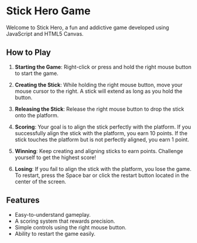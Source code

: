 # Stick Hero Game

Welcome to Stick Hero, a fun and addictive game developed using JavaScript and HTML5 Canvas.

## How to Play

1. **Starting the Game**: Right-click or press and hold the right mouse button to start the game.

2. **Creating the Stick**: While holding the right mouse button, move your mouse cursor to the right. A stick will extend as long as you hold the button.

3. **Releasing the Stick**: Release the right mouse button to drop the stick onto the platform.

4. **Scoring**: Your goal is to align the stick perfectly with the platform. If you successfully align the stick with the platform, you earn 10 points. If the stick touches the platform but is not perfectly aligned, you earn 1 point.

5. **Winning**: Keep creating and aligning sticks to earn points. Challenge yourself to get the highest score!

6. **Losing**: If you fail to align the stick with the platform, you lose the game. To restart, press the Space bar or click the restart button located in the center of the screen.

## Features

- Easy-to-understand gameplay.
- A scoring system that rewards precision.
- Simple controls using the right mouse button.
- Ability to restart the game easily.